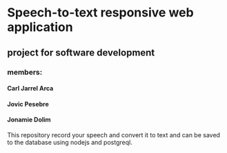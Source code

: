 # Speech-to-text responsive web application
## project for software development


### members:
#### Carl Jarrel Arca
#### Jovic Pesebre
#### Jonamie Dolim



This repository record your speech and convert it to text and can be saved to the database using nodejs and postgreql.
